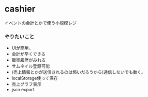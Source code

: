 # cashier
イベントの会計とかで使う小規模レジ

### やりたいこと
- UIが簡単。
- 会計が早くできる
- 販売履歴がみれる
- サムネイル登録可能
- (売上情報とかが送信されるのは怖いだろうから)通信しないでも動く。
- localStorage使って保存
- 売上グラフ表示
- json export
